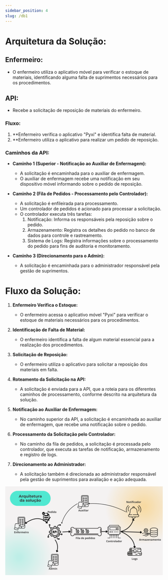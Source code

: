 ```yaml
---
sidebar_position: 4
slug: /db1
---
```


# Arquitetura da Solução:

## Enfermeiro:
- O enfermeiro utiliza o aplicativo móvel para verificar o estoque de materiais, identificando alguma falta de suprimentos necessários para os procedimentos.

## API:
- Recebe a solicitação de reposição de materiais do enfermeiro.

### Fluxo:
1. **Enfermeiro verifica o aplicativo "Pyxi" e identifica falta de material.
2. **Enfermeiro utiliza o aplicativo para realizar um pedido de reposição.

### Caminhos da API:
- **Caminho 1 (Superior - Notificação ao Auxiliar de Enfermagem):**
   - A solicitação é encaminhada para o auxiliar de enfermagem.
   - O auxiliar de enfermagem recebe uma notificação em seu dispositivo móvel informando sobre o pedido de reposição.

- **Caminho 2 (Fila de Pedidos - Processamento pelo Controlador):**
   - A solicitação é enfileirada para processamento.
   - Um controlador de pedidos é acionado para processar a solicitação.
   - O controlador executa três tarefas:
     1. Notificação: Informa os responsáveis pela reposição sobre o pedido.
     2. Armazenamento: Registra os detalhes do pedido no banco de dados para controle e rastreamento.
     3. Sistema de Logs: Registra informações sobre o processamento do pedido para fins de auditoria e monitoramento.

- **Caminho 3 (Direcionamento para o Admin):**
   - A solicitação é encaminhada para o administrador responsável pela gestão de suprimentos.

# Fluxo da Solução:

1. **Enfermeiro Verifica o Estoque:**
   - O enfermeiro acessa o aplicativo móvel "Pyxi" para verificar o estoque de materiais necessários para os procedimentos.

2. **Identificação de Falta de Material:**
   - O enfermeiro identifica a falta de algum material essencial para a realização dos procedimentos.

3. **Solicitação de Reposição:**
   - O enfermeiro utiliza o aplicativo para solicitar a reposição dos materiais em falta.

4. **Roteamento da Solicitação na API:**
   - A solicitação é enviada para a API, que a roteia para os diferentes caminhos de processamento, conforme descrito na arquitetura da solução.

5. **Notificação ao Auxiliar de Enfermagem:**
   - No caminho superior da API, a solicitação é encaminhada ao auxiliar de enfermagem, que recebe uma notificação sobre o pedido.

6. **Processamento da Solicitação pelo Controlador:**
   - No caminho da fila de pedidos, a solicitação é processada pelo controlador, que executa as tarefas de notificação, armazenamento e registro de logs.

7. **Direcionamento ao Administrador:**
   - A solicitação também é direcionada ao administrador responsável pela gestão de suprimentos para avaliação e ação adequada.

![Arquitetura da Solução](docs\static\img\arquitetura_sprint2.png)


